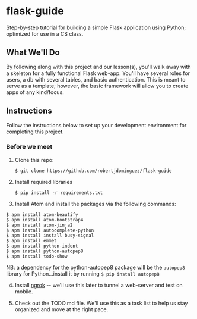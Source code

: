 # flask-guide
Step-by-step tutorial for building a simple Flask application using Python; optimized for use in a CS class.


## What We'll Do
By following along with this project and our lesson(s), you'll walk away with a skeleton for a fully functional Flask web-app. You'll have several roles for users, a db with several tables, and basic authentication. This is meant to serve as a template; however, the basic framework will allow you to create apps of any kind/focus.

## Instructions
Follow the instructions below to set up your development environment for completing this project.

### Before we meet
1. Clone this repo:

   ```Shell
   $ git clone https://github.com/robertjdominguez/flask-guide
   ```

2. Install required libraries

   ```Shell   
   $ pip install -r requirements.txt
   ```

3. Install Atom and install the packages via the following commands:

  ```Shell
  $ apm install atom-beautify
  $ apm install atom-bootstrap4
  $ apm install atom-jinja2
  $ apm install autocomplete-python
  $ apm install install busy-signal
  $ apm install emmet
  $ apm install python-indent
  $ apm install python-autopep8
  $ apm install todo-show
  ```

  NB: a dependency for the python-autopep8 package will be the `autopep8` library for Python...install it by running `$ pip install autopep8`

4. Install [ngrok](https://ngrok.com/download) -- we'll use this later to tunnel a web-server and test on mobile.

5. Check out the TODO.md file. We'll use this as a task list to help us stay organized and move at the right pace.
